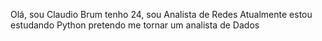 Olá, sou Claudio Brum
tenho 24, sou Analista de Redes
Atualmente estou estudando Python
pretendo me tornar um analista de Dados
